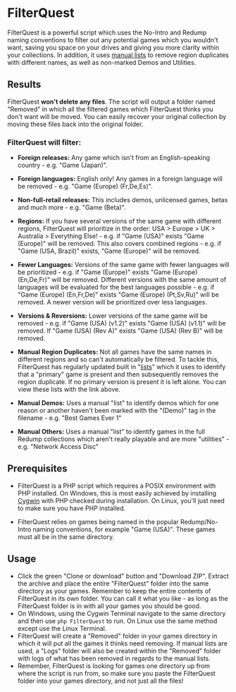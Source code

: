# FilterQuest
FilterQuest is a powerful script which uses the No-Intro and Redump naming conventions to filter out any potential games which you wouldn't want, saving you space on your drives and giving you more clarity within your collections. In addition, it uses [manual lists](https://docs.google.com/spreadsheets/d/e/2PACX-1vSkAN3XgqCx4Mn86KwX4c-fDMXQQOR0a2TnFKcMxDzux0AGtS8yAxpUKBwws1ozT86Vcxzy6AB37PFJ/pubhtml?gid=1464817576#) to remove region duplicates with different names, as well as non-marked Demos and Utilities.

## Results
FilterQuest **won't delete any files**. The script will output a folder named "Removed" in which all the filtered games which FilterQuest thinks you don't want will be moved. You can easily recover your original collection by moving these files back into the original folder.

### FilterQuest will filter:
 - **Foreign releases:**
 Any game which isn't from an English-speaking country - e.g. "Game (Japan)".
 
 - **Foreign languages:**
 English only! Any games in a foreign language will be removed - e.g. "Game (Europe) (Fr,De,Es)".
 
 - **Non-full-retail releases:**
 This includes demos, unlicensed games, betas and much more - e.g. "Game (Beta)".
 
 - **Regions:**
 If you have several versions of the same game with different regions, FilterQuest will prioritize in the order: USA > Europe > UK > Australia > Everything Else! - e.g. if "Game (USA)" exists "Game (Europe)" will be removed. This also covers combined regions - e.g. if "Game (USA, Brazil)" exists, "Game (Europe)" will be removed.
 
 - **Fewer Languages:**
 Versions of the same game with fewer languages will be prioritized - e.g. if "Game (Europe)" exists "Game (Europe) (En,De,Fr)" will be removed. Different versions with the same amount of languages will be evaluated for the best languages possible - e.g. if "Game (Europe) (En,Fr,De)" exists "Game (Europe) (Pt,Sv,Ru)" will be removed. A newer version will be prioritized over less languages.

- **Versions & Reversions:**
Lower versions of the same game will be removed - e.g. if "Game (USA) (v1.2)" exists "Game (USA) (v1.1)" will be removed. If "Game (USA) (Rev A)" exists "Game (USA) (Rev B)" will be removed.

- **Manual Region Duplicates:**
Not all games have the same names in different regions and so can't automatically be filtered. To tackle this, FilterQuest has regularly updated built in "[lists](https://docs.google.com/spreadsheets/d/e/2PACX-1vSkAN3XgqCx4Mn86KwX4c-fDMXQQOR0a2TnFKcMxDzux0AGtS8yAxpUKBwws1ozT86Vcxzy6AB37PFJ/pubhtml?gid=1464817576#)" which it uses to identify that a "primary" game is present and then subsequently removes the region duplicate. If no primary version is present it is left alone. You can view these lists with the link above.

- **Manual Demos:**
Uses a manual "list" to identify demos which for one reason or another haven't been marked with the "(Demo)" tag in the filename - e.g. "Best Games Ever 1"

- **Manual Others:**
Uses a manual "list" to identify games in the full Redump collections which aren't really playable and are more "utilities" - e.g. "Network Access Disc"

## Prerequisites
- FilterQuest is a PHP script which requires a POSIX environment with PHP installed. On Windows, this is most easily achieved by installing [Cygwin](https://www.cygwin.com/) with PHP checked during installation. On Linux, you'll just need to make sure you have PHP installed.

- FilterQuest relies on games being named in the popular Redump/No-Intro naming conventions, for example "Game (USA)". These games must all be in the same directory.

## Usage
- Click the green "Clone or download" button and "Download ZIP". Extract the archive and place the entire "FilterQuest" folder into the same directory as your games. Remember to keep the entire contents of FilterQuest in its own folder. You can call it what you like - as long as the FilterQuest folder is in with all your games you should be good.
- On Windows, using the Cygwin Terminal navigate to the same directory and then use `php FilterQuest` to run. On Linux use the same method except use the Linux Terminal.
- FilterQuest will create a "Removed" folder in your games directory in which it will put all the games it thinks need removing. If manual lists are used, a "Logs" folder will also be created within the "Removed" folder with logs of what has been removed in regards to the manual lists.
- Remember, FilterQuest is looking for games one directory up from where the script is run from, so make sure you paste the FilterQuest folder into your games directory, and not just all the files!
